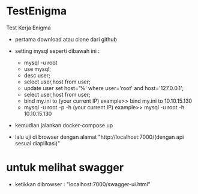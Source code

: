 # TestEnigma
Test Kerja Enigma

- pertama download atau clone dari github
- setting mysql seperti dibawah ini : 
  
  - mysql -u root
  - use mysql;
  - desc user;
  - select user,host from user;
  - update user set host='%' where user='root' and host='127.0.0.1';
  - select user,host from user;
  - bind my.ini to (your current IP) example>> bind my.ini to 10.10.15.130
  - mysql -u root -p -h (your current IP) example>> mysql -u root -h 10.10.15.130
  
- kemudian jalankan docker-compose up
- lalu uji di browser dengan alamat "http://localhost:7000/(dengan api sesuai diaplikasi)" 

# untuk melihat swagger
- ketikkan dibrowser : "localhost:7000/swagger-ui.html"
